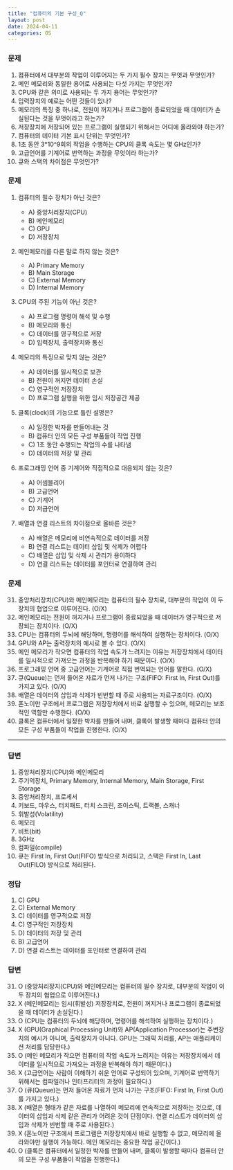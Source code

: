 ```yaml
---
title: "컴퓨터의 기본 구성_Q"
layout: post
date: 2024-04-11
categories: OS
---
```

### 문제

1.  컴퓨터에서 대부분의 작업이 이루어지는 두 가지 필수 장치는 무엇과 무엇인가?
2.  메인 메모리와 동일한 용어로 사용되는 다섯 가지는 무엇인가?
3.  CPU와 같은 의미로 사용되는 두 가지 용어는 무엇인가?
4.  입력장치의 예로는 어떤 것들이 있나?
5.  메모리의 특징 중 하나로, 전원이 꺼지거나 프로그램이 종료되었을 때 데이터가 손실된다는 것을 무엇이라고 하는가?
6.  저장장치에 저장되어 있는 프로그램이 실행되기 위해서는 어디에 올라와야 하는가?
7.  컴퓨터의 데이터 기본 표시 단위는 무엇인가?
8.  1초 동안 3\*10^9회의 작업을 수행하는 CPU의 클록 속도는 몇 GHz인가?
9.  고급언어를 기계어로 번역하는 과정을 무엇이라 하는가?
10.  큐와 스택의 차이점은 무엇인가?


### 문제

1.  컴퓨터의 필수 장치가 아닌 것은?
    
    *   A) 중앙처리장치(CPU)
    *   B) 메인메모리
    *   C) GPU
    *   D) 저장장치
2.  메인메모리를 다른 말로 하지 않는 것은?
    
    *   A) Primary Memory
    *   B) Main Storage
    *   C) External Memory
    *   D) Internal Memory
3.  CPU의 주된 기능이 아닌 것은?
    
    *   A) 프로그램 명령어 해석 및 수행
    *   B) 메모리와 통신
    *   C) 데이터를 영구적으로 저장
    *   D) 입력장치, 출력장치와 통신
4.  메모리의 특징으로 맞지 않는 것은?
    
    *   A) 데이터를 일시적으로 보관
    *   B) 전원이 꺼지면 데이터 손실
    *   C) 영구적인 저장장치
    *   D) 프로그램 실행을 위한 임시 저장공간 제공
5.  클록(clock)의 기능으로 틀린 설명은?
    
    *   A) 일정한 박자를 만들어내는 것
    *   B) 컴퓨터 안의 모든 구성 부품들이 작업 진행
    *   C) 1초 동안 수행되는 작업의 수를 나타냄
    *   D) 데이터의 저장 및 관리
6.  프로그래밍 언어 중 기계어와 직접적으로 대응되지 않는 것은?
    
    *   A) 어셈블리어
    *   B) 고급언어
    *   C) 기계어
    *   D) 저급언어
7.  배열과 연결 리스트의 차이점으로 올바른 것은?
    
    *   A) 배열은 메모리에 비연속적으로 데이터를 저장
    *   B) 연결 리스트는 데이터 삽입 및 삭제가 어렵다
    *   C) 배열은 삽입 및 삭제 시 관리가 용이하다
    *   D) 연결 리스트는 데이터를 포인터로 연결하여 관리

### 문제

31.  중앙처리장치(CPU)와 메인메모리는 컴퓨터의 필수 장치로, 대부분의 작업이 이 두 장치의 협업으로 이루어진다. (O/X)
32.  메인메모리는 전원이 꺼지거나 프로그램이 종료되었을 때 데이터가 영구적으로 저장되는 장치이다. (O/X)
33.  CPU는 컴퓨터의 두뇌에 해당하며, 명령어를 해석하여 실행하는 장치이다. (O/X)
34.  GPU와 AP는 출력장치의 예시로 볼 수 있다. (O/X)
35.  메인 메모리가 작으면 컴퓨터의 작업 속도가 느려지는 이유는 저장장치에서 데이터를 일시적으로 가져오는 과정을 반복해야 하기 때문이다. (O/X)
36.  프로그래밍 언어 중 고급언어는 기계어로 직접 번역되는 언어를 말한다. (O/X)
37.  큐(Queue)는 먼저 들어온 자료가 먼저 나가는 구조(FIFO: First In, First Out)를 가지고 있다. (O/X)
38.  배열은 데이터의 삽입과 삭제가 빈번할 때 주로 사용되는 자료구조이다. (O/X)
39.  폰노이만 구조에서 프로그램은 저장장치에서 바로 실행할 수 있으며, 메모리는 보조적인 역할만 수행한다. (O/X)
40.  클록은 컴퓨터에서 일정한 박자를 만들어 내며, 클록이 발생할 때마다 컴퓨터 안의 모든 구성 부품들이 작업을 진행한다. (O/X)





<hr>




### 답변

1.  중앙처리장치(CPU)와 메인메모리
2.  주기억장치, Primary Memory, Internal Memory, Main Storage, First Storage
3.  중앙처리장치, 프로세서
4.  키보드, 마우스, 터치패드, 터치 스크린, 조이스틱, 트랙볼, 스캐너
5.  휘발성(Volatility)
6.  메모리
7.  비트(bit)
8.  3GHz
9.  컴파일(compile)
10.  큐는 First In, First Out(FIFO) 방식으로 처리되고, 스택은 First In, Last Out(FILO) 방식으로 처리된다.


### 정답

1.  C) GPU
2.  C) External Memory
3.  C) 데이터를 영구적으로 저장
4.  C) 영구적인 저장장치
5.  D) 데이터의 저장 및 관리
6.  B) 고급언어
7.  D) 연결 리스트는 데이터를 포인터로 연결하여 관리


### 답변

31.  O (중앙처리장치(CPU)와 메인메모리는 컴퓨터의 필수 장치로, 대부분의 작업이 이 두 장치의 협업으로 이루어진다.)
32.  X (메인메모리는 임시(휘발성) 저장장치로, 전원이 꺼지거나 프로그램이 종료되었을 때 데이터가 손실된다.)
33.  O (CPU는 컴퓨터의 두뇌에 해당하며, 명령어를 해석하여 실행하는 장치이다.)
34.  X (GPU(Graphical Processing Unit)와 AP(Application Processor)는 주변장치의 예시가 아니며, 출력장치가 아니다. GPU는 그래픽 처리를, AP는 애플리케이션 처리를 담당한다.)
35.  O (메인 메모리가 작으면 컴퓨터의 작업 속도가 느려지는 이유는 저장장치에서 데이터를 일시적으로 가져오는 과정을 반복해야 하기 때문이다.)
36.  X (고급언어는 사람이 이해하기 쉬운 언어로 구성되어 있으며, 기계어로 번역하기 위해서는 컴파일러나 인터프리터의 과정이 필요하다.)
37.  O (큐(Queue)는 먼저 들어온 자료가 먼저 나가는 구조(FIFO: First In, First Out)를 가지고 있다.)
38.  X (배열은 형태가 같은 자료를 나열하여 메모리에 연속적으로 저장하는 것으로, 데이터의 삽입과 삭제 같은 관리가 어려운 것이 단점이다. 연결 리스트가 데이터의 삽입과 삭제가 빈번할 때 주로 사용된다.)
39.  X (폰노이만 구조에서 프로그램은 저장장치에서 바로 실행할 수 없고, 메모리에 올라와야만 실행이 가능하다. 메인 메모리는 중요한 작업 공간이다.)
40.  O (클록은 컴퓨터에서 일정한 박자를 만들어 내며, 클록이 발생할 때마다 컴퓨터 안의 모든 구성 부품들이 작업을 진행한다.)





